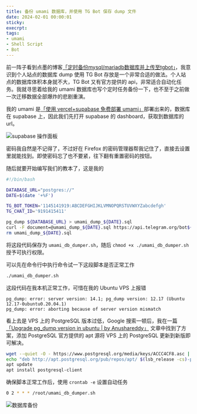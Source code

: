 ```yaml
---
title: 备份 umami 数据库，并使用 TG Bot 保存 dump 文件
date: 2024-02-01 00:00:01
sticky:
execrpt:
tags:
- umami
- Shell Script
- Bot
---
```


前一阵子看到点墨的博客[「定时备份mysql/mariadb数据库并上传至tgbot」](https://blog.m-l.cc/2023/11/09/ding-shi-bei-fen-mysql-mariadb-shu-ju-ku-bing-shang-chuan-zhi-tgbot/)，我意识到个人站点的数据库 dump 使用 TG Bot 存放是一个非常合适的做法。个人站点的数据库体积本身就不大，TG Bot 又有官方提供的 api，非常适合自动化任务。我就寻思着给我的 umami 数据库也写个定时任务备份一下，也不至于之前做一次迁移数据全部爆炸的悲剧重演。

我的 umami 是[「使用 vercel+supabase 免费部署 umami」](/2022/11/08/free-umami-deploy-plan/)部署出来的，数据库在 supabase 上，因此我们先打开 supabase 的 dashboard，获取到数据库的 url。

![supabase 操作面板](https://static.031130.xyz/uploads/2024/08/12/65ba6aae157e6.webp)

密码我自然是不记得了，不过好在 Firefox 的密码管理器帮我记住了，直接去设置里就能找到。即使密码忘了也不要紧，往下翻有重置密码的按钮。

随后就要开始编写我们的教本了，这是我的

```bash
#!/bin/bash

DATABASE_URL="postgres://"
DATE=$(date '+%F')

TG_BOT_TOKEN='1145141919:ABCDEFGHIJKLVMNOPQRSTUVWXYZabcdefgh'
TG_CHAT_ID='9191415411'

pg_dump ${DATABASE_URL} > umami_dump_${DATE}.sql
curl -F document=@umami_dump_${DATE}.sql https://api.telegram.org/bot${TG_BOT_TOKEN}/sendDocument?chat_id=${TG_CHAT_ID}
rm umami_dump_${DATE}.sql
```

将这段代码保存为 `umami_db_dumper.sh`，随后 `chmod +x ./umami_db_dumper.sh` 授予可执行权限。

可以先在命令行中执行命令试一下这段脚本是否正常工作

```bash
./umami_db_dumper.sh
```

这段代码在我本机正常工作，可惜在我的 Ubuntu VPS 上报错

```
pg_dump: error: server version: 14.1; pg_dump version: 12.17 (Ubuntu 12.17-0ubuntu0.20.04.1)
pg_dump: error: aborting because of server version mismatch
```

看上去是 VPS 上的 PostgreSQL 版本过低，Google 搜索一顿后，我在一篇[「Upgrade pg_dump version in ubuntu | by Anushareddy」](https://devopsworld.medium.com/upgrade-pg-dump-version-in-ubuntu-545d691d4695) 文章中找到了方案，添加 PostgreSQL 官方提供的 apt 源将 VPS 上的 PostgreSQL 更新到新版即可解决。

```bash
wget --quiet -O - https://www.postgresql.org/media/keys/ACCC4CF8.asc | apt-key add -
echo "deb http://apt.postgresql.org/pub/repos/apt/ $(lsb_release -cs)-pgdg main" > /etc/apt/sources.list.d/pgdg.list
apt update
apt install postgresql-client
```

确保脚本正常工作后，使用 `crontab -e` 设置自动任务

```bash
0 2 * * * /root/umami_db_dumper.sh
```

![数据库备份](https://static.031130.xyz/uploads/2024/08/12/65c79455b2e40.webp)
